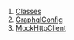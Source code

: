 1.  [Classes](services_graphql_config/#classes)
2.  [GraphqlConfig](services_graphql_config/GraphqlConfig-class.html)
3.  [MockHttpClient](services_graphql_config/MockHttpClient-class.html)
